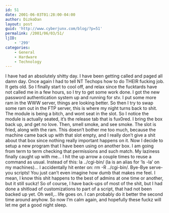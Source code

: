 ```yaml
---
id: 51
date: 2001-06-03T01:28:00-04:00
author: DizkoDan
layout: post
guid: 'http://www.cyberjunx.com/blog/?p=51'
permalink: /2001/06/03/51/
ljID:
    - '299'
categories:
    - General
    - Hardware
    - Technology
---
```


I have had an absolutely shitty day. I have been getting called and paged all damn day. Once again I had to tell NT Techops how to do THEIR fucking job. It gets old. So I finally start to cool off, and relax since the fucktards have not called me in a few hours, so I try to get some work done. I got the new password authentication system up and running for stv. I put some more ram in the WWW server, things are looking better. So then I try to swap some ram out in the FTP server, this is where my night turns back to shit. The module is being a bitch, and wont seat in the slot. So I notice the module is actually seated, it’s the release tab that is fux0red. I bring the box back up, and get no love. Then, smell smoke, and see smoke. The slot is fried, along with the ram. This doesn’t bother me too much, because the machine came back up with that slot empty, and I really don’t give a shit about that box since nothing really important happens on it. Now I decide to setup a new program that I have been using on another box. I am going from term to term checking that permissions and such match. My laziness finally caught up with me… I hit the up arrow a couple times to reuse a command as usual. Instead of this: la ../cgi-bin/ (la is an alias for ‘ls -la’ on my machines)… I accidentally hit enter on: rm -R ../cgi-bin/. Bye-Bye serve-you scripts! You just can’t even imagine how dumb that makes me feel. I mean, I know this shit happens to the best of admins at one time or another, but it still suckz! So of course, I have back-ups of most of the shit, but I had done a shitload of customizations to part of a script, that had not been backed up yet. Oh well,.. life goes on. I can probably do it better the second time around anyhow. So now I’m calm again, and hopefully these fuckz will let me get a good night sleep.